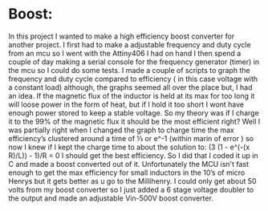 # Boost:
In this project I wanted to make a high efficiency boost converter for another project.
I first had to make a adjustable frequency and duty cycle from an mcu so I went with the Attiny406 I had on hand I then spend a couple of day making a serial console for the frequency generator (timer) in the mcu so I could do some tests. I made a couple of scripts to graph the frequency and duty cycle compared to efficiency ( in this case voltage with a constant load) although, the graphs seemed all over the place but, I had an idea. If the magnetic flux of the inductor is held at its max for too long it will loose power in the form of heat, but if I hold it too short I wont have enough power stored to keep a stable voltage. So my theory was if I charge it to the 99% of the magnetic flux it should be the most efficient right? Well I was partially right when I changed the graph to charge time the max efficiency’s clustered around a time of ⅓ or e^-1 (within marin of error ) so now I knew if I kept the charge time to about the solution to: (3 (1 - e^(-(x R)/L)) - 1)/R = 0 I should get the best efficiency. So I did that I coded it up in C and made a boost converted out of it. Unfortunately the MCU isn't fast enough to get the max efficiency for small inductors in the 10’s of micro Henrys but it gets better as u go to the Millihenry. I could only get about 50 volts from my boost converter so I just added a 6 stage voltage doubler to the output and made an adjustable Vin-500V boost converter.

